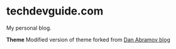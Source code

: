 # techdevguide.com

My personal blog. 

**Theme**
Modified version of theme forked from [Dan Abramov blog](https://github.com/gaearon/overreacted.io)

